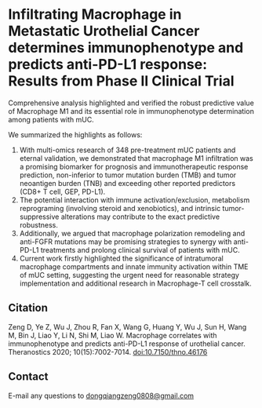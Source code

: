 # Infiltrating Macrophage in Metastatic Urothelial Cancer determines immunophenotype and predicts anti-PD-L1 response: Results from Phase II Clinical Trial

Comprehensive analysis highlighted and verified the robust predictive value of Macrophage M1 and its essential role in immunophenotype determination among patients with mUC.

We summarized the highlights as follows:
1.	With multi-omics research of 348 pre-treatment mUC patients and eternal validation, we demonstrated that macrophage M1 infiltration was a promising biomarker for prognosis and immunotherapeutic response prediction, non-inferior to tumor mutation burden (TMB) and tumor neoantigen burden (TNB) and exceeding other reported predictors (CD8+ T cell, GEP, PD-L1). 
2.	The potential interaction with immune activation/exclusion, metabolism reprograming (involving steroid and xenobiotics), and intrinsic tumor-suppressive alterations may contribute to the exact predictive robustness. 
3.	Additionally, we argued that macrophage polarization remodeling and anti-FGFR mutations may be promising strategies to synergy with anti-PD-L1 treatments and prolong clinical survival of patients with mUC.
4.	Current work firstly highlighted the significance of intratumoral macrophage compartments and innate immunity activation within TME of mUC setting, suggesting the urgent need for reasonable strategy implementation and additional research in Macrophage-T cell crosstalk.

Citation
---------
Zeng D, Ye Z, Wu J, Zhou R, Fan X, Wang G, Huang Y, Wu J, Sun H, Wang M, Bin J, Liao Y, Li N, Shi M, Liao W. Macrophage correlates with immunophenotype and predicts anti-PD-L1 response of urothelial cancer. Theranostics 2020; 10(15):7002-7014. [doi:10.7150/thno.46176](http://www.thno.org/v10p7002.htm)

Contact
---------
E-mail any questions to dongqiangzeng0808@gmail.com
